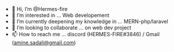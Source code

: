 - 👋 Hi, I’m @Hermes-fire
- 👀 I’m interested in ... Web developement
- 🌱 I’m currently deepening my knowledge in ... MERN-php/laravel
- 💞️ I’m looking to collaborate ... on web dev project
- 📫 How to reach me ... discord (HERMES-FIRE#3846) / Gmail (amine.sadali@gmail.com)
